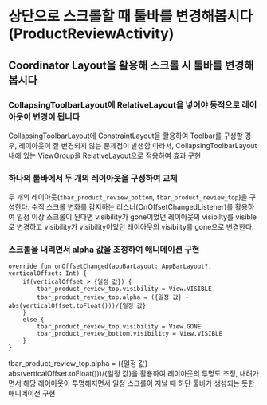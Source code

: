 # 상단으로 스크롤할 때 툴바를 변경해봅시다(ProductReviewActivity)
## Coordinator Layout을 활용해 스크롤 시 툴바를 변경해봅시다
### CollapsingToolbarLayout에 RelativeLayout을 넣어야 동적으로 레이아웃이 변경이 됩니다
CollapsingToolbarLayout에 ConstraintLayout을 활용하여 Toolbar를 구성할 경우, 레이아웃이 잘 변경되지 않는 문제점이 발생함
따라서, CollapsingToolbarLayout 내에 있는 ViewGroup을 RelativeLayout으로 적용하여 효과 구현

### 하나의 툴바에서 두 개의 레이아웃을 구성하여 교체
두 개의 레이아웃(```tbar_product_review_bottom```, ```tbar_product_review_top```)을 구성한다.
수직 스크롤 변화를 감지하는 리스너(OnOffsetChangedListener)를 활용하여 일정 이상 스크롤이 된다면 
visibility가 gone이었던 레이아웃의 visibilty를 visible로 변경하고
visibility가 visibility이었던 레이아웃의 visibilty를 gone으로 변경한다.

### 스크롤을 내리면서 alpha 값을 조정하여 애니메이션 구현
```
override fun onOffsetChanged(appBarLayout: AppBarLayout?, verticalOffset: Int) {
    if(verticalOffset > {일정 값}) {
        tbar_product_review_top.visibility = View.VISIBLE
        tbar_product_review_top.alpha = ({일정 값} - abs(verticalOffset.toFloat()))/{일정 값}
    }
    else {
        tbar_product_review_top.visibility = View.GONE
        tbar_product_review_bottom.visibility = View.VISIBLE
    }
}
```
tbar_product_review_top.alpha = ({일정 값} - abs(verticalOffset.toFloat()))/{일정 값}을 활용하여
레이아웃의 투명도 조정, 내려가면서 해당 레이아웃이 투명해지면서 일정 스크롤이 지날 때 하단 툴바가 생성되는 듯한 애니메이션 구현
